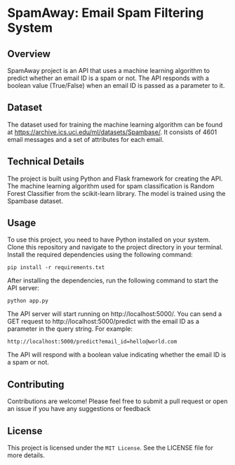# SpamAway: Email Spam Filtering System


## Overview
SpamAway project is an API that uses a machine learning algorithm to predict whether an email ID is a spam or not. The API responds with a boolean value (True/False) when an email ID is passed as a parameter to it.



## Dataset
The dataset used for training the machine learning algorithm can be found at https://archive.ics.uci.edu/ml/datasets/Spambase/. It consists of 4601 email messages and a set of attributes for each email.



## Technical Details
The project is built using Python and Flask framework for creating the API. The machine learning algorithm used for spam classification is Random Forest Classifier from the scikit-learn library. The model is trained using the Spambase dataset.



## Usage
To use this project, you need to have Python installed on your system. Clone this repository and navigate to the project directory in your terminal. Install the required dependencies using the following command:

```
pip install -r requirements.txt
```

After installing the dependencies, run the following command to start the API server:

```
python app.py
```

The API server will start running on http://localhost:5000/. You can send a GET request to http://localhost:5000/predict with the email ID as a parameter in the query string. For example:

```
http://localhost:5000/predict?email_id=hello@world.com
```

The API will respond with a boolean value indicating whether the email ID is a spam or not.


## Contributing
Contributions are welcome! Please feel free to submit a pull request or open an issue if you have any suggestions or feedback


## License
This project is licensed under the `MIT License`. See the LICENSE file for more details.
